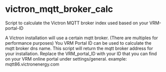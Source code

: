 # victron_mqtt_broker_calc
Script to calculate the Victron MQTT broker index used based on your VRM-portal-ID

A Victron installation will use a certain mqtt broker. (There are multiples for performance purposes)
You VRM Portal ID can be used to calculate the mqtt broker dns name.
This script will return the mqtt broker address for your installation.
Replace the VRM_portal_ID with your ID that you can find on your VRM online portal under settings/general.
example: mqtt86.victronenergy.com
